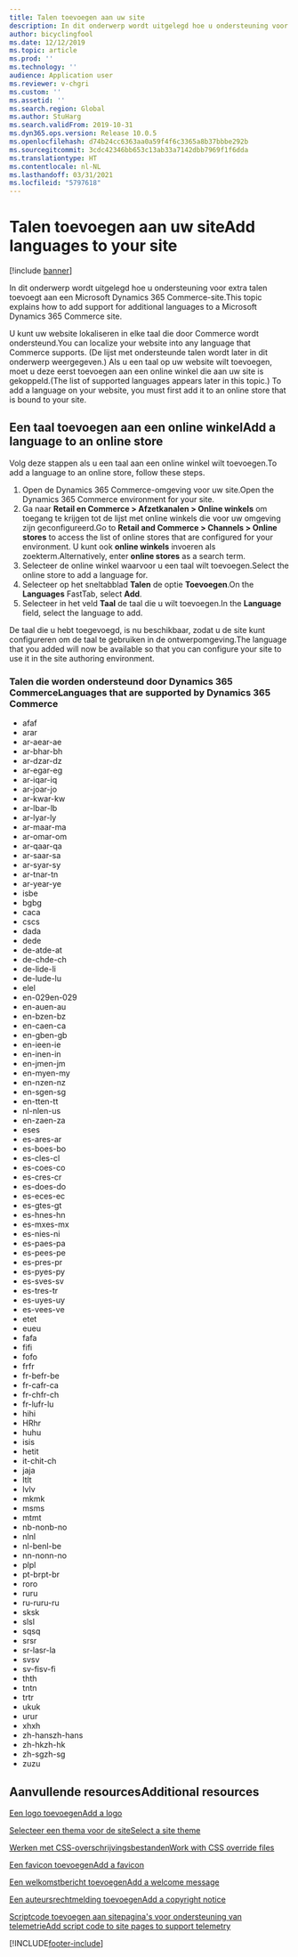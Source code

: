 ```yaml
---
title: Talen toevoegen aan uw site
description: In dit onderwerp wordt uitgelegd hoe u ondersteuning voor extra talen toevoegt aan een Microsoft Dynamics 365 Commerce-site.
author: bicyclingfool
ms.date: 12/12/2019
ms.topic: article
ms.prod: ''
ms.technology: ''
audience: Application user
ms.reviewer: v-chgri
ms.custom: ''
ms.assetid: ''
ms.search.region: Global
ms.author: StuHarg
ms.search.validFrom: 2019-10-31
ms.dyn365.ops.version: Release 10.0.5
ms.openlocfilehash: d74b24cc6363aa0a59f4f6c3365a8b37bbbe292b
ms.sourcegitcommit: 3cdc42346bb653c13ab33a7142dbb7969f1f6dda
ms.translationtype: HT
ms.contentlocale: nl-NL
ms.lasthandoff: 03/31/2021
ms.locfileid: "5797618"
---
```

# <a name="add-languages-to-your-site"></a><span data-ttu-id="b6d7e-103">Talen toevoegen aan uw site</span><span class="sxs-lookup"><span data-stu-id="b6d7e-103">Add languages to your site</span></span>

[!include [banner](includes/banner.md)]

<span data-ttu-id="b6d7e-104">In dit onderwerp wordt uitgelegd hoe u ondersteuning voor extra talen toevoegt aan een Microsoft Dynamics 365 Commerce-site.</span><span class="sxs-lookup"><span data-stu-id="b6d7e-104">This topic explains how to add support for additional languages to a Microsoft Dynamics 365 Commerce site.</span></span>

<span data-ttu-id="b6d7e-105">U kunt uw website lokaliseren in elke taal die door Commerce wordt ondersteund.</span><span class="sxs-lookup"><span data-stu-id="b6d7e-105">You can localize your website into any language that Commerce supports.</span></span> <span data-ttu-id="b6d7e-106">(De lijst met ondersteunde talen wordt later in dit onderwerp weergegeven.) Als u een taal op uw website wilt toevoegen, moet u deze eerst toevoegen aan een online winkel die aan uw site is gekoppeld.</span><span class="sxs-lookup"><span data-stu-id="b6d7e-106">(The list of supported languages appears later in this topic.) To add a language on your website, you must first add it to an online store that is bound to your site.</span></span>

## <a name="add-a-language-to-an-online-store"></a><span data-ttu-id="b6d7e-107">Een taal toevoegen aan een online winkel</span><span class="sxs-lookup"><span data-stu-id="b6d7e-107">Add a language to an online store</span></span>

<span data-ttu-id="b6d7e-108">Volg deze stappen als u een taal aan een online winkel wilt toevoegen.</span><span class="sxs-lookup"><span data-stu-id="b6d7e-108">To add a language to an online store, follow these steps.</span></span>

1. <span data-ttu-id="b6d7e-109">Open de Dynamics 365 Commerce-omgeving voor uw site.</span><span class="sxs-lookup"><span data-stu-id="b6d7e-109">Open the Dynamics 365 Commerce environment for your site.</span></span>
1. <span data-ttu-id="b6d7e-110">Ga naar **Retail en Commerce \> Afzetkanalen \> Online winkels** om toegang te krijgen tot de lijst met online winkels die voor uw omgeving zijn geconfigureerd.</span><span class="sxs-lookup"><span data-stu-id="b6d7e-110">Go to **Retail and Commerce \> Channels \> Online stores** to access the list of online stores that are configured for your environment.</span></span> <span data-ttu-id="b6d7e-111">U kunt ook **online winkels** invoeren als zoekterm.</span><span class="sxs-lookup"><span data-stu-id="b6d7e-111">Alternatively, enter **online stores** as a search term.</span></span>
1. <span data-ttu-id="b6d7e-112">Selecteer de online winkel waarvoor u een taal wilt toevoegen.</span><span class="sxs-lookup"><span data-stu-id="b6d7e-112">Select the online store to add a language for.</span></span>
1. <span data-ttu-id="b6d7e-113">Selecteer op het sneltabblad **Talen** de optie **Toevoegen**.</span><span class="sxs-lookup"><span data-stu-id="b6d7e-113">On the **Languages** FastTab, select **Add**.</span></span>
1. <span data-ttu-id="b6d7e-114">Selecteer in het veld **Taal** de taal die u wilt toevoegen.</span><span class="sxs-lookup"><span data-stu-id="b6d7e-114">In the **Language** field, select the language to add.</span></span>

<span data-ttu-id="b6d7e-115">De taal die u hebt toegevoegd, is nu beschikbaar, zodat u de site kunt configureren om de taal te gebruiken in de ontwerpomgeving.</span><span class="sxs-lookup"><span data-stu-id="b6d7e-115">The language that you added will now be available so that you can configure your site to use it in the site authoring environment.</span></span>

### <a name="languages-that-are-supported-by-dynamics-365-commerce"></a><span data-ttu-id="b6d7e-116">Talen die worden ondersteund door Dynamics 365 Commerce</span><span class="sxs-lookup"><span data-stu-id="b6d7e-116">Languages that are supported by Dynamics 365 Commerce</span></span>

- <span data-ttu-id="b6d7e-117">af</span><span class="sxs-lookup"><span data-stu-id="b6d7e-117">af</span></span>
- <span data-ttu-id="b6d7e-118">ar</span><span class="sxs-lookup"><span data-stu-id="b6d7e-118">ar</span></span>
- <span data-ttu-id="b6d7e-119">ar-ae</span><span class="sxs-lookup"><span data-stu-id="b6d7e-119">ar-ae</span></span>
- <span data-ttu-id="b6d7e-120">ar-bh</span><span class="sxs-lookup"><span data-stu-id="b6d7e-120">ar-bh</span></span>
- <span data-ttu-id="b6d7e-121">ar-dz</span><span class="sxs-lookup"><span data-stu-id="b6d7e-121">ar-dz</span></span>
- <span data-ttu-id="b6d7e-122">ar-eg</span><span class="sxs-lookup"><span data-stu-id="b6d7e-122">ar-eg</span></span>
- <span data-ttu-id="b6d7e-123">ar-iq</span><span class="sxs-lookup"><span data-stu-id="b6d7e-123">ar-iq</span></span>
- <span data-ttu-id="b6d7e-124">ar-jo</span><span class="sxs-lookup"><span data-stu-id="b6d7e-124">ar-jo</span></span>
- <span data-ttu-id="b6d7e-125">ar-kw</span><span class="sxs-lookup"><span data-stu-id="b6d7e-125">ar-kw</span></span>
- <span data-ttu-id="b6d7e-126">ar-lb</span><span class="sxs-lookup"><span data-stu-id="b6d7e-126">ar-lb</span></span>
- <span data-ttu-id="b6d7e-127">ar-ly</span><span class="sxs-lookup"><span data-stu-id="b6d7e-127">ar-ly</span></span>
- <span data-ttu-id="b6d7e-128">ar-ma</span><span class="sxs-lookup"><span data-stu-id="b6d7e-128">ar-ma</span></span>
- <span data-ttu-id="b6d7e-129">ar-om</span><span class="sxs-lookup"><span data-stu-id="b6d7e-129">ar-om</span></span>
- <span data-ttu-id="b6d7e-130">ar-qa</span><span class="sxs-lookup"><span data-stu-id="b6d7e-130">ar-qa</span></span>
- <span data-ttu-id="b6d7e-131">ar-sa</span><span class="sxs-lookup"><span data-stu-id="b6d7e-131">ar-sa</span></span>
- <span data-ttu-id="b6d7e-132">ar-sy</span><span class="sxs-lookup"><span data-stu-id="b6d7e-132">ar-sy</span></span>
- <span data-ttu-id="b6d7e-133">ar-tn</span><span class="sxs-lookup"><span data-stu-id="b6d7e-133">ar-tn</span></span>
- <span data-ttu-id="b6d7e-134">ar-ye</span><span class="sxs-lookup"><span data-stu-id="b6d7e-134">ar-ye</span></span>
- <span data-ttu-id="b6d7e-135">is</span><span class="sxs-lookup"><span data-stu-id="b6d7e-135">be</span></span>
- <span data-ttu-id="b6d7e-136">bg</span><span class="sxs-lookup"><span data-stu-id="b6d7e-136">bg</span></span>
- <span data-ttu-id="b6d7e-137">ca</span><span class="sxs-lookup"><span data-stu-id="b6d7e-137">ca</span></span>
- <span data-ttu-id="b6d7e-138">cs</span><span class="sxs-lookup"><span data-stu-id="b6d7e-138">cs</span></span>
- <span data-ttu-id="b6d7e-139">da</span><span class="sxs-lookup"><span data-stu-id="b6d7e-139">da</span></span>
- <span data-ttu-id="b6d7e-140">de</span><span class="sxs-lookup"><span data-stu-id="b6d7e-140">de</span></span>
- <span data-ttu-id="b6d7e-141">de-at</span><span class="sxs-lookup"><span data-stu-id="b6d7e-141">de-at</span></span>
- <span data-ttu-id="b6d7e-142">de-ch</span><span class="sxs-lookup"><span data-stu-id="b6d7e-142">de-ch</span></span>
- <span data-ttu-id="b6d7e-143">de-li</span><span class="sxs-lookup"><span data-stu-id="b6d7e-143">de-li</span></span>
- <span data-ttu-id="b6d7e-144">de-lu</span><span class="sxs-lookup"><span data-stu-id="b6d7e-144">de-lu</span></span>
- <span data-ttu-id="b6d7e-145">el</span><span class="sxs-lookup"><span data-stu-id="b6d7e-145">el</span></span>
- <span data-ttu-id="b6d7e-146">en-029</span><span class="sxs-lookup"><span data-stu-id="b6d7e-146">en-029</span></span>
- <span data-ttu-id="b6d7e-147">en-au</span><span class="sxs-lookup"><span data-stu-id="b6d7e-147">en-au</span></span>
- <span data-ttu-id="b6d7e-148">en-bz</span><span class="sxs-lookup"><span data-stu-id="b6d7e-148">en-bz</span></span>
- <span data-ttu-id="b6d7e-149">en-ca</span><span class="sxs-lookup"><span data-stu-id="b6d7e-149">en-ca</span></span>
- <span data-ttu-id="b6d7e-150">en-gb</span><span class="sxs-lookup"><span data-stu-id="b6d7e-150">en-gb</span></span>
- <span data-ttu-id="b6d7e-151">en-ie</span><span class="sxs-lookup"><span data-stu-id="b6d7e-151">en-ie</span></span>
- <span data-ttu-id="b6d7e-152">en-in</span><span class="sxs-lookup"><span data-stu-id="b6d7e-152">en-in</span></span>
- <span data-ttu-id="b6d7e-153">en-jm</span><span class="sxs-lookup"><span data-stu-id="b6d7e-153">en-jm</span></span>
- <span data-ttu-id="b6d7e-154">en-my</span><span class="sxs-lookup"><span data-stu-id="b6d7e-154">en-my</span></span>
- <span data-ttu-id="b6d7e-155">en-nz</span><span class="sxs-lookup"><span data-stu-id="b6d7e-155">en-nz</span></span>
- <span data-ttu-id="b6d7e-156">en-sg</span><span class="sxs-lookup"><span data-stu-id="b6d7e-156">en-sg</span></span>
- <span data-ttu-id="b6d7e-157">en-tt</span><span class="sxs-lookup"><span data-stu-id="b6d7e-157">en-tt</span></span>
- <span data-ttu-id="b6d7e-158">nl-nl</span><span class="sxs-lookup"><span data-stu-id="b6d7e-158">en-us</span></span>
- <span data-ttu-id="b6d7e-159">en-za</span><span class="sxs-lookup"><span data-stu-id="b6d7e-159">en-za</span></span>
- <span data-ttu-id="b6d7e-160">es</span><span class="sxs-lookup"><span data-stu-id="b6d7e-160">es</span></span>
- <span data-ttu-id="b6d7e-161">es-ar</span><span class="sxs-lookup"><span data-stu-id="b6d7e-161">es-ar</span></span>
- <span data-ttu-id="b6d7e-162">es-bo</span><span class="sxs-lookup"><span data-stu-id="b6d7e-162">es-bo</span></span>
- <span data-ttu-id="b6d7e-163">es-cl</span><span class="sxs-lookup"><span data-stu-id="b6d7e-163">es-cl</span></span>
- <span data-ttu-id="b6d7e-164">es-co</span><span class="sxs-lookup"><span data-stu-id="b6d7e-164">es-co</span></span>
- <span data-ttu-id="b6d7e-165">es-cr</span><span class="sxs-lookup"><span data-stu-id="b6d7e-165">es-cr</span></span>
- <span data-ttu-id="b6d7e-166">es-do</span><span class="sxs-lookup"><span data-stu-id="b6d7e-166">es-do</span></span>
- <span data-ttu-id="b6d7e-167">es-ec</span><span class="sxs-lookup"><span data-stu-id="b6d7e-167">es-ec</span></span>
- <span data-ttu-id="b6d7e-168">es-gt</span><span class="sxs-lookup"><span data-stu-id="b6d7e-168">es-gt</span></span>
- <span data-ttu-id="b6d7e-169">es-hn</span><span class="sxs-lookup"><span data-stu-id="b6d7e-169">es-hn</span></span>
- <span data-ttu-id="b6d7e-170">es-mx</span><span class="sxs-lookup"><span data-stu-id="b6d7e-170">es-mx</span></span>
- <span data-ttu-id="b6d7e-171">es-ni</span><span class="sxs-lookup"><span data-stu-id="b6d7e-171">es-ni</span></span>
- <span data-ttu-id="b6d7e-172">es-pa</span><span class="sxs-lookup"><span data-stu-id="b6d7e-172">es-pa</span></span>
- <span data-ttu-id="b6d7e-173">es-pe</span><span class="sxs-lookup"><span data-stu-id="b6d7e-173">es-pe</span></span>
- <span data-ttu-id="b6d7e-174">es-pr</span><span class="sxs-lookup"><span data-stu-id="b6d7e-174">es-pr</span></span>
- <span data-ttu-id="b6d7e-175">es-py</span><span class="sxs-lookup"><span data-stu-id="b6d7e-175">es-py</span></span>
- <span data-ttu-id="b6d7e-176">es-sv</span><span class="sxs-lookup"><span data-stu-id="b6d7e-176">es-sv</span></span>
- <span data-ttu-id="b6d7e-177">es-tr</span><span class="sxs-lookup"><span data-stu-id="b6d7e-177">es-tr</span></span>
- <span data-ttu-id="b6d7e-178">es-uy</span><span class="sxs-lookup"><span data-stu-id="b6d7e-178">es-uy</span></span>
- <span data-ttu-id="b6d7e-179">es-ve</span><span class="sxs-lookup"><span data-stu-id="b6d7e-179">es-ve</span></span>
- <span data-ttu-id="b6d7e-180">et</span><span class="sxs-lookup"><span data-stu-id="b6d7e-180">et</span></span>
- <span data-ttu-id="b6d7e-181">eu</span><span class="sxs-lookup"><span data-stu-id="b6d7e-181">eu</span></span>
- <span data-ttu-id="b6d7e-182">fa</span><span class="sxs-lookup"><span data-stu-id="b6d7e-182">fa</span></span>
- <span data-ttu-id="b6d7e-183">fi</span><span class="sxs-lookup"><span data-stu-id="b6d7e-183">fi</span></span>
- <span data-ttu-id="b6d7e-184">fo</span><span class="sxs-lookup"><span data-stu-id="b6d7e-184">fo</span></span>
- <span data-ttu-id="b6d7e-185">fr</span><span class="sxs-lookup"><span data-stu-id="b6d7e-185">fr</span></span>
- <span data-ttu-id="b6d7e-186">fr-be</span><span class="sxs-lookup"><span data-stu-id="b6d7e-186">fr-be</span></span>
- <span data-ttu-id="b6d7e-187">fr-ca</span><span class="sxs-lookup"><span data-stu-id="b6d7e-187">fr-ca</span></span>
- <span data-ttu-id="b6d7e-188">fr-ch</span><span class="sxs-lookup"><span data-stu-id="b6d7e-188">fr-ch</span></span>
- <span data-ttu-id="b6d7e-189">fr-lu</span><span class="sxs-lookup"><span data-stu-id="b6d7e-189">fr-lu</span></span>
- <span data-ttu-id="b6d7e-190">hi</span><span class="sxs-lookup"><span data-stu-id="b6d7e-190">hi</span></span>
- <span data-ttu-id="b6d7e-191">HR</span><span class="sxs-lookup"><span data-stu-id="b6d7e-191">hr</span></span>
- <span data-ttu-id="b6d7e-192">hu</span><span class="sxs-lookup"><span data-stu-id="b6d7e-192">hu</span></span>
- <span data-ttu-id="b6d7e-193">is</span><span class="sxs-lookup"><span data-stu-id="b6d7e-193">is</span></span>
- <span data-ttu-id="b6d7e-194">het</span><span class="sxs-lookup"><span data-stu-id="b6d7e-194">it</span></span>
- <span data-ttu-id="b6d7e-195">it-ch</span><span class="sxs-lookup"><span data-stu-id="b6d7e-195">it-ch</span></span>
- <span data-ttu-id="b6d7e-196">ja</span><span class="sxs-lookup"><span data-stu-id="b6d7e-196">ja</span></span>
- <span data-ttu-id="b6d7e-197">lt</span><span class="sxs-lookup"><span data-stu-id="b6d7e-197">lt</span></span>
- <span data-ttu-id="b6d7e-198">lv</span><span class="sxs-lookup"><span data-stu-id="b6d7e-198">lv</span></span>
- <span data-ttu-id="b6d7e-199">mk</span><span class="sxs-lookup"><span data-stu-id="b6d7e-199">mk</span></span>
- <span data-ttu-id="b6d7e-200">ms</span><span class="sxs-lookup"><span data-stu-id="b6d7e-200">ms</span></span>
- <span data-ttu-id="b6d7e-201">mt</span><span class="sxs-lookup"><span data-stu-id="b6d7e-201">mt</span></span>
- <span data-ttu-id="b6d7e-202">nb-no</span><span class="sxs-lookup"><span data-stu-id="b6d7e-202">nb-no</span></span>
- <span data-ttu-id="b6d7e-203">nl</span><span class="sxs-lookup"><span data-stu-id="b6d7e-203">nl</span></span>
- <span data-ttu-id="b6d7e-204">nl-be</span><span class="sxs-lookup"><span data-stu-id="b6d7e-204">nl-be</span></span>
- <span data-ttu-id="b6d7e-205">nn-no</span><span class="sxs-lookup"><span data-stu-id="b6d7e-205">nn-no</span></span>
- <span data-ttu-id="b6d7e-206">pl</span><span class="sxs-lookup"><span data-stu-id="b6d7e-206">pl</span></span>
- <span data-ttu-id="b6d7e-207">pt-br</span><span class="sxs-lookup"><span data-stu-id="b6d7e-207">pt-br</span></span>
- <span data-ttu-id="b6d7e-208">ro</span><span class="sxs-lookup"><span data-stu-id="b6d7e-208">ro</span></span>
- <span data-ttu-id="b6d7e-209">ru</span><span class="sxs-lookup"><span data-stu-id="b6d7e-209">ru</span></span>
- <span data-ttu-id="b6d7e-210">ru-ru</span><span class="sxs-lookup"><span data-stu-id="b6d7e-210">ru-ru</span></span>
- <span data-ttu-id="b6d7e-211">sk</span><span class="sxs-lookup"><span data-stu-id="b6d7e-211">sk</span></span>
- <span data-ttu-id="b6d7e-212">sl</span><span class="sxs-lookup"><span data-stu-id="b6d7e-212">sl</span></span>
- <span data-ttu-id="b6d7e-213">sq</span><span class="sxs-lookup"><span data-stu-id="b6d7e-213">sq</span></span>
- <span data-ttu-id="b6d7e-214">sr</span><span class="sxs-lookup"><span data-stu-id="b6d7e-214">sr</span></span>
- <span data-ttu-id="b6d7e-215">sr-la</span><span class="sxs-lookup"><span data-stu-id="b6d7e-215">sr-la</span></span>
- <span data-ttu-id="b6d7e-216">sv</span><span class="sxs-lookup"><span data-stu-id="b6d7e-216">sv</span></span>
- <span data-ttu-id="b6d7e-217">sv-fi</span><span class="sxs-lookup"><span data-stu-id="b6d7e-217">sv-fi</span></span>
- <span data-ttu-id="b6d7e-218">th</span><span class="sxs-lookup"><span data-stu-id="b6d7e-218">th</span></span>
- <span data-ttu-id="b6d7e-219">tn</span><span class="sxs-lookup"><span data-stu-id="b6d7e-219">tn</span></span>
- <span data-ttu-id="b6d7e-220">tr</span><span class="sxs-lookup"><span data-stu-id="b6d7e-220">tr</span></span>
- <span data-ttu-id="b6d7e-221">uk</span><span class="sxs-lookup"><span data-stu-id="b6d7e-221">uk</span></span>
- <span data-ttu-id="b6d7e-222">ur</span><span class="sxs-lookup"><span data-stu-id="b6d7e-222">ur</span></span>
- <span data-ttu-id="b6d7e-223">xh</span><span class="sxs-lookup"><span data-stu-id="b6d7e-223">xh</span></span>
- <span data-ttu-id="b6d7e-224">zh-hans</span><span class="sxs-lookup"><span data-stu-id="b6d7e-224">zh-hans</span></span>
- <span data-ttu-id="b6d7e-225">zh-hk</span><span class="sxs-lookup"><span data-stu-id="b6d7e-225">zh-hk</span></span>
- <span data-ttu-id="b6d7e-226">zh-sg</span><span class="sxs-lookup"><span data-stu-id="b6d7e-226">zh-sg</span></span>
- <span data-ttu-id="b6d7e-227">zu</span><span class="sxs-lookup"><span data-stu-id="b6d7e-227">zu</span></span>

## <a name="additional-resources"></a><span data-ttu-id="b6d7e-228">Aanvullende resources</span><span class="sxs-lookup"><span data-stu-id="b6d7e-228">Additional resources</span></span>

[<span data-ttu-id="b6d7e-229">Een logo toevoegen</span><span class="sxs-lookup"><span data-stu-id="b6d7e-229">Add a logo</span></span>](add-logo.md)

[<span data-ttu-id="b6d7e-230">Selecteer een thema voor de site</span><span class="sxs-lookup"><span data-stu-id="b6d7e-230">Select a site theme</span></span>](select-site-theme.md)

[<span data-ttu-id="b6d7e-231">Werken met CSS-overschrijvingsbestanden</span><span class="sxs-lookup"><span data-stu-id="b6d7e-231">Work with CSS override files</span></span>](css-override-files.md)

[<span data-ttu-id="b6d7e-232">Een favicon toevoegen</span><span class="sxs-lookup"><span data-stu-id="b6d7e-232">Add a favicon</span></span>](add-favicon.md)

[<span data-ttu-id="b6d7e-233">Een welkomstbericht toevoegen</span><span class="sxs-lookup"><span data-stu-id="b6d7e-233">Add a welcome message</span></span>](add-welcome-message.md)

[<span data-ttu-id="b6d7e-234">Een auteursrechtmelding toevoegen</span><span class="sxs-lookup"><span data-stu-id="b6d7e-234">Add a copyright notice</span></span>](add-copyright-notice.md)

[<span data-ttu-id="b6d7e-235">Scriptcode toevoegen aan sitepagina's voor ondersteuning van telemetrie</span><span class="sxs-lookup"><span data-stu-id="b6d7e-235">Add script code to site pages to support telemetry</span></span>](add-telemetry.md)


[!INCLUDE[footer-include](../includes/footer-banner.md)]
